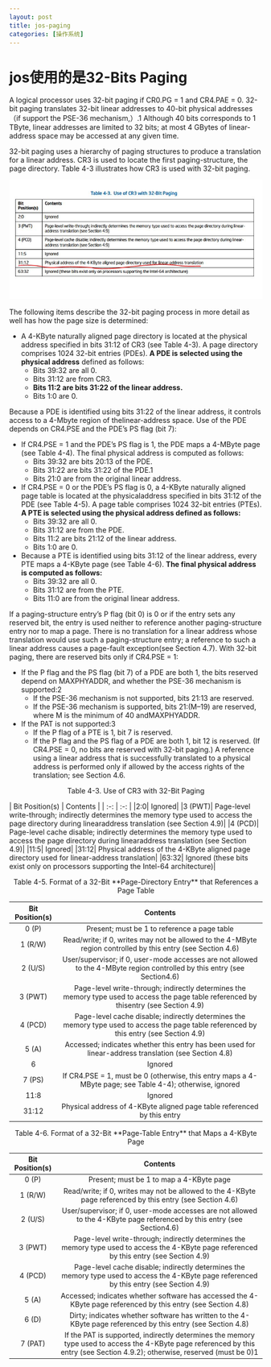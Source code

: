 ```yaml
---
layout: post
title: jos-paging
categories: [操作系统]
---
```


# jos使用的是32-Bits Paging

A logical processor uses 32-bit paging if CR0.PG = 1 and CR4.PAE = 0. 32-bit paging translates 32-bit linear
addresses to 40-bit physical addresses（if  support the PSE-36 mechanism,）.1 Although 40 bits corresponds to 1 TByte, linear addresses are limited to
32 bits; at most 4 GBytes of linear-address space may be accessed at any given time.

32-bit paging uses a hierarchy of paging structures to produce a translation for a linear address. CR3 is used to
locate the first paging-structure, the page directory. Table 4-3 illustrates how CR3 is used with 32-bit paging.

![](../image/os/Paging/CR3-register.JPG) 

The following
items describe the 32-bit paging process in more detail as well has how the page size is determined:

* A 4-KByte naturally aligned page directory is located at the physical address specified in bits 31:12 of CR3 (see
Table 4-3). A page directory comprises 1024 32-bit entries (PDEs). **A PDE is selected using the physical address**
defined as follows:
	- Bits 39:32 are all 0.
	- Bits 31:12 are from CR3.
	- **Bits 11:2 are bits 31:22 of the linear address.**
	- Bits 1:0 are 0.

Because a PDE is identified using bits 31:22 of the linear address, it controls access to a 4-Mbyte region of thelinear-address space. Use of the PDE depends on CR4.PSE and the PDE’s PS flag (bit 7):

* If CR4.PSE = 1 and the PDE’s PS flag is 1, the PDE maps a 4-MByte page (see Table 4-4). The final physical
address is computed as follows:
	- Bits 39:32 are bits 20:13 of the PDE.
	- Bits 31:22 are bits 31:22 of the PDE.1
	- Bits 21:0 are from the original linear address.
* If CR4.PSE = 0 or the PDE’s PS flag is 0, a 4-KByte naturally aligned page table is located at the physicaladdress specified in bits 31:12 of the PDE (see Table 4-5). A page table comprises 1024 32-bit entries (PTEs).
**A PTE is selected using the physical address defined as follows:**
	- Bits 39:32 are all 0.
	- Bits 31:12 are from the PDE.
	- Bits 11:2 are bits 21:12 of the linear address.
	- Bits 1:0 are 0.
* Because a PTE is identified using bits 31:12 of the linear address, every PTE maps a 4-KByte page (see Table 4-6). **The final physical address is computed as follows:**
	- Bits 39:32 are all 0.
	- Bits 31:12 are from the PTE.
	- Bits 11:0 are from the original linear address.
	
If a paging-structure entry’s P flag (bit 0) is 0 or if the entry sets any reserved bit, the entry is used neither to reference another paging-structure entry nor to map a page. There is no translation for a linear address whose translation would use such a paging-structure entry; a reference to such a linear address causes a page-fault exception(see Section 4.7).
With 32-bit paging, there are reserved bits only if CR4.PSE = 1:

* If the P flag and the PS flag (bit 7) of a PDE are both 1, the bits reserved depend on MAXPHYADDR, and whether
the PSE-36 mechanism is supported:2
	- If the PSE-36 mechanism is not supported, bits 21:13 are reserved.
	- If the PSE-36 mechanism is supported, bits 21:(M–19) are reserved, where M is the minimum of 40 andMAXPHYADDR.
* If the PAT is not supported:3
	- If the P flag of a PTE is 1, bit 7 is reserved.
	- If the P flag and the PS flag of a PDE are both 1, bit 12 is reserved.
(If CR4.PSE = 0, no bits are reserved with 32-bit paging.)
A reference using a linear address that is successfully translated to a physical address is performed only if allowed by the access rights of the translation; see Section 4.6.

<center>Table 4-3. Use of CR3 with 32-Bit Paging</center>

| Bit Position(s) | Contents |
	| :-: | :-: |
|2:0| Ignored|
|3 (PWT)| Page-level write-through; indirectly determines the memory type used to access the page directory during linearaddress translation (see Section 4.9)|
|4 (PCD)| Page-level cache disable; indirectly determines the memory type used to access the page directory during linearaddress translation (see Section 4.9)|
|11:5| Ignored|
|31:12| Physical address of the 4-KByte aligned page directory used for linear-address translation|
|63:32| Ignored (these bits exist only on processors supporting the Intel-64 architecture)|




<center>Table 4-5. Format of a 32-Bit **Page-Directory Entry** that References a Page Table</center>

| Bit Position(s) | Contents |
|:-:|:-:|
|0 (P)| Present; must be 1 to reference a page table|
|1 (R/W)| Read/write; if 0, writes may not be allowed to the 4-MByte region controlled by this entry (see Section 4.6)|
|2 (U/S)| User/supervisor; if 0, user-mode accesses are not allowed to the 4-MByte region controlled by this entry (see Section4.6)|
|3 (PWT)| Page-level write-through; indirectly determines the memory type used to access the page table referenced by thisentry (see Section 4.9)|
|4 (PCD)| Page-level cache disable; indirectly determines the memory type used to access the page table referenced by this entry (see Section 4.9)|
|5 (A)| Accessed; indicates whether this entry has been used for linear-address translation (see Section 4.8)|
|6| Ignored|
|7 (PS)| If CR4.PSE = 1, must be 0 (otherwise, this entry maps a 4-MByte page; see Table 4-4); otherwise, ignored|
|11:8| Ignored|
|31:12| Physical address of 4-KByte aligned page table referenced by this entry|


<center>Table 4-6. Format of a 32-Bit **Page-Table Entry** that Maps a 4-KByte Page</center>

| Bit Position(s) | Contents |
|:-:|:-:|
|0 (P)| Present; must be 1 to map a 4-KByte page|
|1 (R/W)| Read/write; if 0, writes may not be allowed to the 4-KByte page referenced by this entry (see Section 4.6)|
|2 (U/S)| User/supervisor; if 0, user-mode accesses are not allowed to the 4-KByte page referenced by this entry (see Section4.6)|
|3 (PWT)| Page-level write-through; indirectly determines the memory type used to access the 4-KByte page referenced by this entry (see Section 4.9)|
|4 (PCD)| Page-level cache disable; indirectly determines the memory type used to access the 4-KByte page referenced by this entry (see Section 4.9)|
|5 (A)| Accessed; indicates whether software has accessed the 4-KByte page referenced by this entry (see Section 4.8)|
|6 (D)| Dirty; indicates whether software has written to the 4-KByte page referenced by this entry (see Section 4.8)|
|7 (PAT)| If the PAT is supported, indirectly determines the memory type used to access the 4-KByte page referenced by this entry (see Section 4.9.2); otherwise, reserved (must be 0)1|


